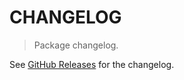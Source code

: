 # CHANGELOG

> Package changelog.

See [GitHub Releases](https://github.com/stdlib-js/ndarray-base-dtype-resolve-str/releases) for the changelog.